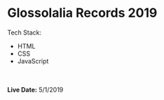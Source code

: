 # Glossolalia Records 2019



<p>Tech Stack:<br />
    <ul>
        <li>HTML</li>
        <li>CSS</li>
        <li>JavaScript</li>
    </ul><br /><br />
    <strong>Live Date:</strong> 5/1/2019
</p>